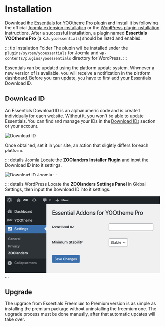# Installation

Download the [Essentials for YOOtheme Pro](https://www.zoolanders.com/downloads) plugin and install it by following the official [Joomla extension installation](https://docs.joomla.org/Installing_an_extension) or the [WordPress plugin installation](https://wordpress.org/support/article/managing-plugins/#installing-plugins-1) instructions. After a successful installation, a plugin named **Essentials YOOtheme Pro** (a.k.a. `yooessentials`) should be listed and enabled.

::: tip Installation Folder
The plugin will be installed under the `plugins/system/yooessentials` for Joomla and `wp-contents/plugins/yooessentials` directory for WordPress.
:::

Essentials can be updated using the platform update system. Whenever a new version of is available, you will receive a notification in the platform dashboard. Before you can update, you have to first add your Essentials Download ID.

## Download ID

An Essentials Download ID is an alphanumeric code and is created individually for each website. Without it, you won't be able to update Essentials. You can find and manage your IDs in the [Download IDs](https://zoolanders.com/account/download-ids) section of your account.

![Download ID](/assets/download-id.png)

Once obtained, set it in your site, an action that slightly differs for each platform.

::: details Joomla
Locate the **ZOOlanders Installer Plugin** and input the Download ID into it settings.

![Download ID Joomla](/assets/download-id-joomla.png)
:::

::: details WordPress
Locate the **ZOOlanders Settings Panel** in Global Settings, then input the Download ID into it settings.

![Download ID WordPress](./assets/essential-settings-wordpress.png)
:::

## Upgrade

The upgrade from Essentials Freemium to Premium version is as simple as installing the premium package without uninstalling the freemium one. The upgrade process must be done manually, after that automatic updates will take over.
